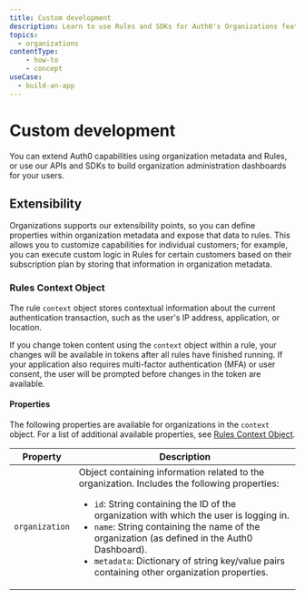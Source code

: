 ```yaml
---
title: Custom development
description: Learn to use Rules and SDKs for Auth0's Organizations feature.
topics:
  - organizations
contentType: 
    - how-to
    - concept
useCase:
  - build-an-app
---
```


# Custom development

You can extend Auth0 capabilities using organization metadata and Rules, or use our APIs and SDKs to build organization administration dashboards for your users.

## Extensibility

Organizations supports our extensibility points, so you can define properties within organization metadata and expose that data to rules. This allows you to customize capabilities for individual customers; for example, you can execute custom logic in Rules for certain customers based on their subscription plan by storing that information in organization metadata.

### Rules Context Object

The rule `context` object stores contextual information about the current authentication transaction, such as the user's IP address, application, or location.

If you change token content using the `context` object within a rule, your changes will be available in tokens after all rules have finished running. If your application also requires multi-factor authentication (MFA) or user consent, the user will be prompted before changes in the token are available.

#### Properties

The following properties are available for organizations in the `context` object. For a list of additional available properties, see [Rules Context Object](/rules/context-object).

| Property | Description |
| - | - |
| `organization` | Object containing information related to the organization. Includes the following properties:<ul><li><code>id</code>: String containing the ID of the organization with which the user is logging in.</li><li><code>name</code>: String containing the name of the organization (as defined in the Auth0 Dashboard).</li><li><code>metadata</code>: Dictionary of string key/value pairs containing other organization properties.</li></ul> |
 